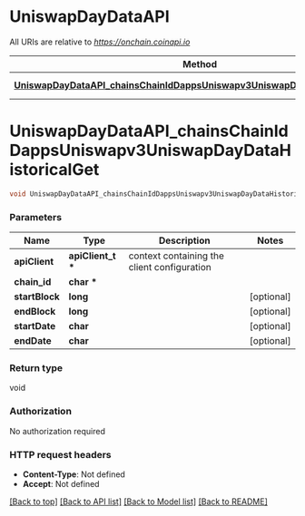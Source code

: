 # UniswapDayDataAPI

All URIs are relative to *https://onchain.coinapi.io*

Method | HTTP request | Description
------------- | ------------- | -------------
[**UniswapDayDataAPI_chainsChainIdDappsUniswapv3UniswapDayDataHistoricalGet**](UniswapDayDataAPI.md#UniswapDayDataAPI_chainsChainIdDappsUniswapv3UniswapDayDataHistoricalGet) | **GET** /chains/{chain_id}/dapps/uniswapv3/uniswapDayData/historical | 


# **UniswapDayDataAPI_chainsChainIdDappsUniswapv3UniswapDayDataHistoricalGet**
```c
void UniswapDayDataAPI_chainsChainIdDappsUniswapv3UniswapDayDataHistoricalGet(apiClient_t *apiClient, char * chain_id, long startBlock, long endBlock, char startDate, char endDate);
```

### Parameters
Name | Type | Description  | Notes
------------- | ------------- | ------------- | -------------
**apiClient** | **apiClient_t \*** | context containing the client configuration |
**chain_id** | **char \*** |  | 
**startBlock** | **long** |  | [optional] 
**endBlock** | **long** |  | [optional] 
**startDate** | **char** |  | [optional] 
**endDate** | **char** |  | [optional] 

### Return type

void

### Authorization

No authorization required

### HTTP request headers

 - **Content-Type**: Not defined
 - **Accept**: Not defined

[[Back to top]](#) [[Back to API list]](../README.md#documentation-for-api-endpoints) [[Back to Model list]](../README.md#documentation-for-models) [[Back to README]](../README.md)

